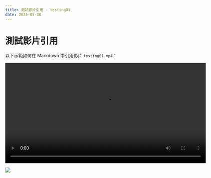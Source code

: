```yaml
---
title: 測試影片引用 - testing01
date: 2025-05-30
---
```


# 測試影片引用

以下示範如何在 Markdown 中引用影片 `testing01.mp4`：

<video controls src="/internal-docs/img/testing01.mp4" width="640">
  您的瀏覽器不支援影片標籤。
</video>

![](/img/屏幕截图-2024-12-24-001207.png)
